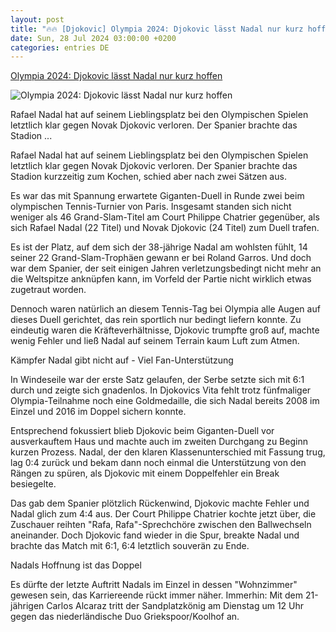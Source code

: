 ```yaml
---
layout: post
title: "🔥🔥 [Djokovic] Olympia 2024: Djokovic lässt Nadal nur kurz hoffen"
date: Sun, 28 Jul 2024 03:00:00 +0200
categories: entries DE
---
```

[Olympia 2024: Djokovic lässt Nadal nur kurz hoffen](https://www.kicker.de/ohne-chance-im-eigenen-wohnzimmer-djokovic-laesst-sandplatzkoenig-nadal-nur-kurz-hoffen-1040932/artikel)

![Olympia 2024: Djokovic lässt Nadal nur kurz hoffen](https://derivates.kicker.de/image/upload/c_crop%2Cx_152%2Cy_295%2Cw_3695%2Ch_2079/w_1200%2Cq_auto/v1/2024/07/29/bbfa7efb-2379-4d93-ab4b-1b6be9266459.jpeg)

Rafael Nadal hat auf seinem Lieblingsplatz bei den Olympischen Spielen letztlich klar gegen Novak Djokovic verloren. Der Spanier brachte das Stadion ...

Rafael Nadal hat auf seinem Lieblingsplatz bei den Olympischen Spielen letztlich klar gegen Novak Djokovic verloren. Der Spanier brachte das Stadion kurzzeitig zum Kochen, schied aber nach zwei Sätzen aus.

Es war das mit Spannung erwartete Giganten-Duell in Runde zwei beim olympischen Tennis-Turnier von Paris. Insgesamt standen sich nicht weniger als 46 Grand-Slam-Titel am Court Philippe Chatrier gegenüber, als sich Rafael Nadal (22 Titel) und Novak Djokovic (24 Titel) zum Duell trafen.

Es ist der Platz, auf dem sich der 38-jährige Nadal am wohlsten fühlt, 14 seiner 22 Grand-Slam-Trophäen gewann er bei Roland Garros. Und doch war dem Spanier, der seit einigen Jahren verletzungsbedingt nicht mehr an die Weltspitze anknüpfen kann, im Vorfeld der Partie nicht wirklich etwas zugetraut worden.

Dennoch waren natürlich an diesem Tennis-Tag bei Olympia alle Augen auf dieses Duell gerichtet, das rein sportlich nur bedingt liefern konnte. Zu eindeutig waren die Kräfteverhältnisse, Djokovic trumpfte groß auf, machte wenig Fehler und ließ Nadal auf seinem Terrain kaum Luft zum Atmen.

Kämpfer Nadal gibt nicht auf - Viel Fan-Unterstützung

In Windeseile war der erste Satz gelaufen, der Serbe setzte sich mit 6:1 durch und zeigte sich gnadenlos. In Djokovics Vita fehlt trotz fünfmaliger Olympia-Teilnahme noch eine Goldmedaille, die sich Nadal bereits 2008 im Einzel und 2016 im Doppel sichern konnte.

Entsprechend fokussiert blieb Djokovic beim Giganten-Duell vor ausverkauftem Haus und machte auch im zweiten Durchgang zu Beginn kurzen Prozess. Nadal, der den klaren Klassenunterschied mit Fassung trug, lag 0:4 zurück und bekam dann noch einmal die Unterstützung von den Rängen zu spüren, als Djokovic mit einem Doppelfehler ein Break besiegelte.

Das gab dem Spanier plötzlich Rückenwind, Djokovic machte Fehler und Nadal glich zum 4:4 aus. Der Court Philippe Chatrier kochte jetzt über, die Zuschauer reihten "Rafa, Rafa"-Sprechchöre zwischen den Ballwechseln aneinander. Doch Djokovic fand wieder in die Spur, breakte Nadal und brachte das Match mit 6:1, 6:4 letztlich souverän zu Ende.

Nadals Hoffnung ist das Doppel

Es dürfte der letzte Auftritt Nadals im Einzel in dessen "Wohnzimmer" gewesen sein, das Karriereende rückt immer näher. Immerhin: Mit dem 21-jährigen Carlos Alcaraz tritt der Sandplatzkönig am Dienstag um 12 Uhr gegen das niederländische Duo Griekspoor/Koolhof an.

